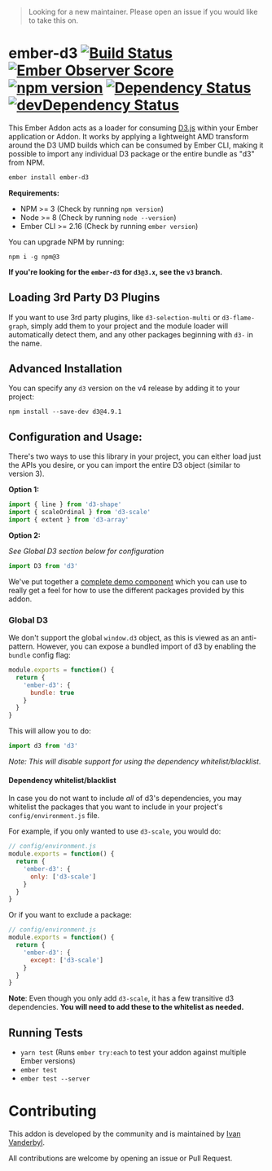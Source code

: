 > Looking for a new maintainer. Please open an issue if you would like to take this on.

# ember-d3 [![Build Status](https://travis-ci.org/ivanvanderbyl/ember-d3.svg?branch=master)](https://travis-ci.org/ivanvanderbyl/ember-d3) [![Ember Observer Score](https://emberobserver.com/badges/ember-d3.svg)](https://emberobserver.com/addons/ember-d3) [![npm version](https://badge.fury.io/js/ember-d3.svg)](https://badge.fury.io/js/ember-d3) [![Dependency Status](https://david-dm.org/brzpegasus/ember-d3.svg)](https://david-dm.org/ivanvanderbyl/ember-d3) [![devDependency Status](https://david-dm.org/ivanvanderbyl/ember-d3/dev-status.svg)](https://david-dm.org/ivanvanderbyl/ember-d3.svg#info=devDependencies)

This Ember Addon acts as a loader for consuming [D3.js](https://github.com/mbostock/d3/) within your Ember application or Addon. It works by applying a lightweight AMD transform around the D3 UMD builds which can be consumed by Ember CLI, making it possible to import any individual D3 package or the entire bundle as "d3" from NPM.

```bash
ember install ember-d3
```

**Requirements:**

* NPM >= 3 (Check by running `npm version`)
* Node >= 8 (Check by running `node --version`)
* Ember CLI >= 2.16 (Check by running `ember version`)

You can upgrade NPM by running:

```
npm i -g npm@3
```

**If you're looking for the `ember-d3` for `d3@3.x`, see the `v3` branch.**

## Loading 3rd Party D3 Plugins

If you want to use 3rd party plugins, like `d3-selection-multi` or `d3-flame-graph`, simply add them to your project and the module loader will automatically detect them, and any other packages beginning with `d3-` in the name.

## Advanced Installation

You can specify any `d3` version on the v4 release by adding it to your project:

```
npm install --save-dev d3@4.9.1
```

## Configuration and Usage:

There's two ways to use this library in your project, you can either load just
the APIs you desire, or you can import the entire D3 object (similar to version 3).

**Option 1:**

```js
import { line } from 'd3-shape'
import { scaleOrdinal } from 'd3-scale'
import { extent } from 'd3-array'
```

**Option 2:**

_See Global D3 section below for configuration_

```js
import D3 from 'd3'
```

We've put together a [complete demo component](https://github.com/ivanvanderbyl/ember-d3/blob/master/tests/dummy/app/components/simple-circles.js)
which you can use to really get a feel for how to use the different packages provided by this addon.

### Global D3

We don't support the global `window.d3` object, as this is viewed as an anti-pattern. However,
you can expose a bundled import of d3 by enabling the `bundle` config flag:

```js
module.exports = function() {
  return {
    'ember-d3': {
      bundle: true
    }
  }
}
```

This will allow you to do:

```js
import d3 from 'd3'
```

_Note: This will disable support for using the dependency whitelist/blacklist._

#### Dependency whitelist/blacklist

In case you do not want to include _all_ of d3's dependencies, you may whitelist
the packages that you want to include in your project's `config/environment.js` file.

For example, if you only wanted to use `d3-scale`, you would do:

```js
// config/environment.js
module.exports = function() {
  return {
    'ember-d3': {
      only: ['d3-scale']
    }
  }
}
```

Or if you want to exclude a package:

```js
// config/environment.js
module.exports = function() {
  return {
    'ember-d3': {
      except: ['d3-scale']
    }
  }
}
```

**Note**: Even though you only add `d3-scale`, it has a few transitive d3 dependencies.
**You will need to add these to the whitelist as needed.**

## Running Tests

* `yarn test` (Runs `ember try:each` to test your addon against multiple Ember versions)
* `ember test`
* `ember test --server`

# Contributing

This addon is developed by the community and is maintained by [Ivan Vanderbyl](https://github.com/ivanvanderbyl).

All contributions are welcome by opening an issue or Pull Request.
